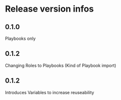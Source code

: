 # Release version infos

## 0.1.0
Playbooks only

## 0.1.2
Changing Roles to Playbooks (Kind of Playbook import)

## 0.1.2
Introduces Variables to increase reuseability
